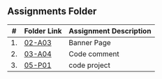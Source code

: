 ##  Assignments Folder

|   #   | Folder Link | Assignment Description |
| :---: | ----------- | ---------------------- |
|   1.  |   [02-A03](https://github.com/PRATMG/Assignments/tree/main/02-A03)|     Banner Page                   |
|   2.  |   [03-A04](https://github.com/PRATMG/2143-OOP-Tamang/tree/main/Assignment/03-A04)|     Code comment                   |
|   3.  |   [05-P01](https://github.com/PRATMG/2143-OOP-Tamang/tree/main/Assignment/05-P01)| code project |

